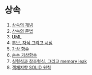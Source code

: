 # 상속

  1. [상속의 개념](https://github.com/Nighthom/Files/tree/main/Study/C%2B%2B/Class/%EC%83%81%EC%86%8D/%EC%83%81%EC%86%8D%EC%9D%98%20%EA%B0%9C%EB%85%90)
  2. [상속의 문법](https://github.com/Nighthom/Files/tree/main/Study/C%2B%2B/Class/%EC%83%81%EC%86%8D/%EC%83%81%EC%86%8D%EC%9D%98%20%EB%AC%B8%EB%B2%95)
  3. [UML](https://github.com/Nighthom/Files/tree/main/Study/C%2B%2B/Class/%EC%83%81%EC%86%8D/UML)
  4. [부모, 자식 그리고 시점](https://github.com/Nighthom/Files/tree/main/Study/C%2B%2B/Class/%EC%83%81%EC%86%8D/%EB%B6%80%EB%AA%A8%2C%20%EC%9E%90%EC%8B%9D%20%EA%B7%B8%EB%A6%AC%EA%B3%A0%20%EC%8B%9C%EC%A0%90)
  5. [가상 함수](https://github.com/Nighthom/Files/tree/main/Study/C%2B%2B/Class/%EC%83%81%EC%86%8D/%EA%B0%80%EC%83%81%ED%95%A8%EC%88%98)
  6. [순수 가상함수]()
  7. [실형식과 참조형식, 그리고 memory leak](https://github.com/Nighthom/Files/tree/main/Study/C%2B%2B/Class/%EC%8B%A4%ED%98%95%EC%8B%9D%EA%B3%BC%20%EC%B0%B8%EC%A1%B0%ED%98%95%EC%8B%9D%2C%20%EA%B7%B8%EB%A6%AC%EA%B3%A0%20memory%20leak)
  8. [객체지향 SOLID 원칙]()
